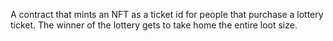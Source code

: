 A contract that mints an NFT as a ticket id for people that purchase a lottery ticket. The winner of the lottery gets to take home the entire loot size.
